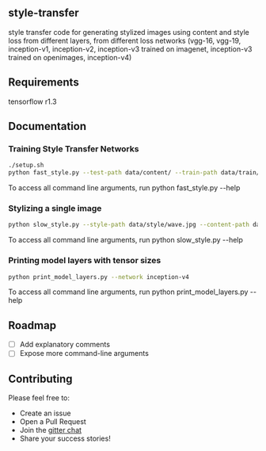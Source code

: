## style-transfer
style transfer code for generating stylized images using content and style loss from different layers, from different loss networks (vgg-16, vgg-19, inception-v1, inception-v2, inception-v3 trained on imagenet, inception-v3 trained on openimages, inception-v4)

## Requirements
tensorflow r1.3

## Documentation
### Training Style Transfer Networks
```bash
./setup.sh
python fast_style.py --test-path data/content/ --train-path data/train/ --result-path test-fast/ --style-path data/style/wave.jpg
```
To access all command line arguments, run python fast_style.py --help

### Stylizing a single image
```bash
python slow_style.py --style-path data/style/wave.jpg --content-path data/content/stata.jpg --result-path test-slow/
```
To access all command line arguments, run python slow_style.py --help

### Printing model layers with tensor sizes
```bash
python print_model_layers.py --network inception-v4
```
To access all command line arguments, run python print_model_layers.py --help

## Roadmap
- [ ] Add explanatory comments
- [ ] Expose more command-line arguments

## Contributing
Please feel free to:

* Create an issue
* Open a Pull Request
* Join the [gitter chat](https://gitter.im/style-transfer/Lobby)
* Share your success stories!

